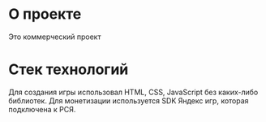 # О проекте
Это коммерческий проект

# Стек технологий
Для создания игры использовал HTML, CSS, JavaScript без каких-либо библиотек. Для монетизации используется SDK Яндекс игр, которая подключена к РСЯ.
